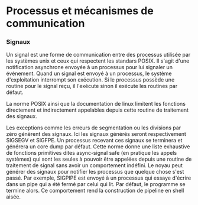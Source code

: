 # Processus et mécanismes de communication

### Signaux

Un signal est une forme de communication entre des processus utilisée par les systèmes unix et ceux qui respectent les standars POSIX.
Il s'agit d'une notification asynchrone envoyée à un processus pour lui signaler un événement.
Quand un signal est envoyé à un processus, le système d'exploitation interrompt son exécution. Si le processus possède une routine pour le signal reçu, il l'exécute sinon il exécute les routines par défaut.

La norme POSIX ainsi que la documentation de linux limitent les fonctions directement et indirectement appelables depuis cette routine de traitement des signaux.

Les exceptions comme les erreurs de segmentation ou les divisions par zéro génèrent des signaux. Ici les signaux générés seront respectivement SIGSEGV et SIGFPE. Un processus recevant ces signaux se terminera et générera un core dump par défaut.
Cette norme donne une liste exhaustive de fonctions primitives dites async-signal safe (en pratique les appels systèmes) qui sont les seules à pouvoir être appelées depuis une routine de traitement de signal sans avoir un comportement indéfini.
Le noyau peut générer des signaux pour notifier les processus que quelque chose s'est passé. Par exemple, SIGPIPE est envoyé à un processus qui essaye d'écrire dans un pipe qui a été fermé par celui qui lit. Par défaut, le programme se termine alors. Ce comportement rend la construction de pipeline en shell aisée.